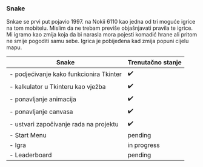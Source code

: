 ### Snake
Snkae se prvi put pojavio 1997. na Nokii 6110 kao jedna od tri moguće igrice na tom mobitelu. Mislim da ne trebam previše objašnjavati pravila te igrice. Mi igramo kao zmija koja da bi narasla mora pojesti komadić hrane ali pritom ne smije pogoditi samu sebe. Igrica je pobijeđena kad zmija popuni cijelu mapu.


| Snake           | Trenutačno stanje |
|----------------|---------------|
| - podjećivanje kako funkcionira Tkinter | :heavy_check_mark: |
| - kalkulator u Tkinteru kao vježba | :heavy_check_mark: |
| - ponavljanje animacija | :heavy_check_mark: |
| - ponavljanje canvasa | :heavy_check_mark: |
| - ustvari započivanje rada na projektu | :heavy_check_mark: |
| - Start Menu | pending |
| - Igra | in progress |
| - Leaderboard | pending |
